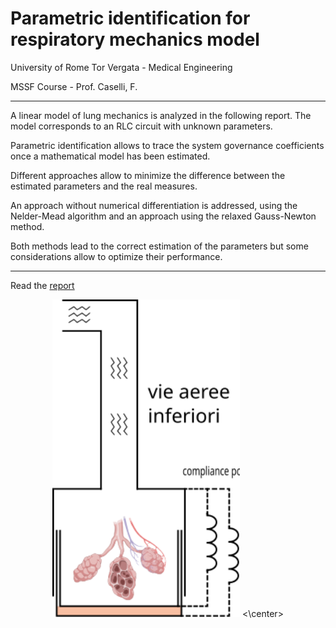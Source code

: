 # Parametric identification for respiratory mechanics model

University of Rome Tor Vergata - Medical Engineering

MSSF Course - Prof. Caselli, F.



---

A linear model of lung mechanics is analyzed in the following report. The model corresponds to an RLC circuit with unknown parameters.

Parametric identification allows to trace the system governance coefficients once a mathematical model has been estimated.

Different approaches allow to minimize the difference between the estimated parameters and the real measures.

An approach without numerical differentiation is addressed, using the Nelder-Mead algorithm and an approach using the relaxed Gauss-Newton method.

Both methods lead to the correct estimation of the parameters but some considerations allow to optimize their performance.



---

Read the [report](https://github.com/mastroalex/respiratory-mechanics/blob/main/report/report_respiratory_mechanics.pdf)
<center>
<img src="https://github.com/mastroalex/respiratory-mechanics/blob/main/code/figures/lung_model.svg" alt="Model" style="width:300px;"> 
 <\center>

